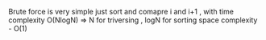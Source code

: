 Brute force is very simple just sort and comapre i and i+1 , with time complexity O(NlogN) => N for triversing , logN for sorting
space complexity - O(1)